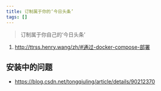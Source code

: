 ```yaml
---
title: 订制属于你的‘今日头条’
tags: []
---
```


> 订制属于你自己的‘今日头条’

1. http://ttrss.henry.wang/zh/#通过-docker-compose-部署

## 安装中的问题

- https://blog.csdn.net/tongqiuling/article/details/90212370
